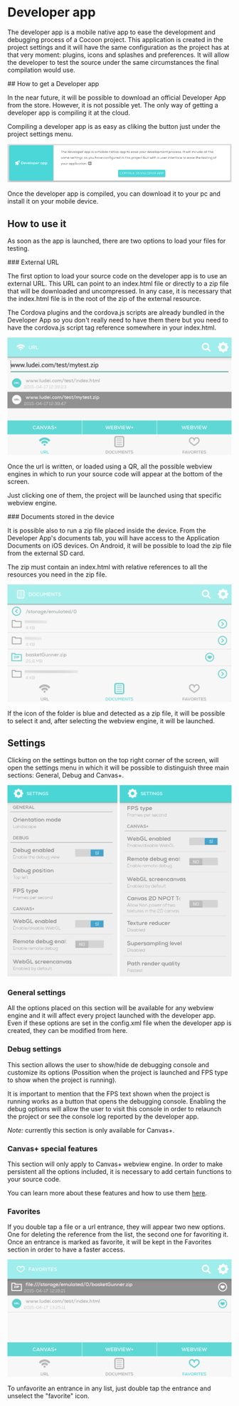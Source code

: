 Developer app
=================

The developer app is a mobile native app to ease the development and debugging process of a Cocoon project. This application is created in the project settings and it will have the same configuration as the project has at that very moment: plugins, icons and splashes and preferences. It will allow the developer to test the source under the same circumstances the final compilation would use.

## How to get a Developer app

In the near future, it will be possible to download an official Developer App from the store. However, it is not possible yet. The only way of getting a developer app is compiling it at the cloud.

Compiling a developer app is as easy as cliking the button just under the project settings menu.

![[class='center'] Developer App - compilation](img/dev-app-cloud.png "Developer app - compilation")

Once the developer app is compiled, you can download it to your pc and install it on your mobile device.

## How to use it

As soon as the app is launched, there are two options to load your files for testing.

### External URL

The first option to load your source code on the developer app is to use an external URL. This URL can point to an index.html file or directly to a zip file that will be downloaded and uncompressed. In any case, it is necessary that the index.html file is in the root of the zip of the external resource.

The Cordova plugins and the cordova.js scripts are already bundled in the Developer App so you don't really need to have them there but you need to have the cordova.js script tag reference somewhere in your index.html.

![[class='center'] Developer app external url](img/developer_app_urls.png "Developer app - external URL")

Once the url is written, or loaded using a QR, all the possible webview engines in which to run your source code will appear at the bottom of the screen.

Just clicking one of them, the project will be launched using that specific webview engine.

### Documents stored in the device

It is possible also to run a zip file placed inside the device. From the Developer App's documents tab, you will have access to the Application Documents on iOS devices. On Android, it will be possible to load the zip file from the external SD card.

The zip must contain an index.html with relative references to all the resources you need in the zip file.

![[class='center'] Developer app documents](img/developer_app_doc.png "Developer app - documents")

If the icon of the folder is blue and detected as a zip file, it will be possible to select it and, after selecting the webview engine, it will be launched.

## Settings

Clicking on the settings button on the top right corner of the screen, will open the settings menu in which it will be possible to distinguish three main sections: General, Debug and Canvas+.

![[class='center'] Developer App - settings](img/developer_app_settings.png "Developer app - settings")

### General settings

All the options placed on this section will be available for any webview engine and it will affect every project launched with the developer app. Even if these options are set in the config.xml file when the developer app is created, they can be modified from here.

### Debug settings

This section allows the user to show/hide de debugging console and customize its options (Possition when the project is launched and FPS type to show when the project is running).

It is important to mention that the FPS text shown when the project is running works as a button that opens the debugging console. Enabling the debug options will allow the user to visit this console in order to relaunch the project or see the console log reported by the developer app.

*Note:* currently this section is only available for Canvas+.

### Canvas+ special features

This section will only apply to Canvas+ webview engine. In order to make persistent all the options included, it is necessary to add certain functions to your source code.

You can learn more about these features and how to use them [here](/canvas-plus).

### Favorites

If you double tap a file or a url entrance, they will appear two new options. One for deleting the reference from the list, the second one for favoriting it. Once an entrance is marked as favorite, it will be kept in the Favorites section in order to have a faster access.

![[class='center'] Developer app favourites](img/developer_app_fav.png "Developer app - favourites")

To unfavorite an entrance in any list, just double tap the entrance and unselect the "favorite" icon.
